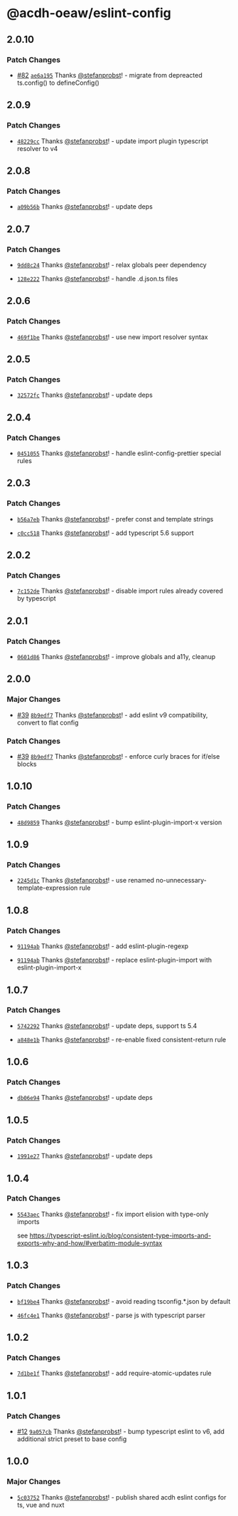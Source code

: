 # @acdh-oeaw/eslint-config

## 2.0.10

### Patch Changes

- [#82](https://github.com/acdh-oeaw/eslint-config/pull/82)
  [`ae6a195`](https://github.com/acdh-oeaw/eslint-config/commit/ae6a1955372b952499562824d7b24e79bca6f8a9)
  Thanks [@stefanprobst](https://github.com/stefanprobst)! - migrate from depreacted ts.config() to
  defineConfig()

## 2.0.9

### Patch Changes

- [`48229cc`](https://github.com/acdh-oeaw/eslint-config/commit/48229cca45e00debd83378ffab2b7ae1732c3d52)
  Thanks [@stefanprobst](https://github.com/stefanprobst)! - update import plugin typescript
  resolver to v4

## 2.0.8

### Patch Changes

- [`a09b56b`](https://github.com/acdh-oeaw/eslint-config/commit/a09b56b11c63426a60a8e9ffa0111f99e907b2b4)
  Thanks [@stefanprobst](https://github.com/stefanprobst)! - update deps

## 2.0.7

### Patch Changes

- [`9dd8c24`](https://github.com/acdh-oeaw/eslint-config/commit/9dd8c241653cba79b36331e1618e9ab44d209af1)
  Thanks [@stefanprobst](https://github.com/stefanprobst)! - relax globals peer dependency

- [`128e222`](https://github.com/acdh-oeaw/eslint-config/commit/128e222c54aa039a439a8a87b316c61cd627afe2)
  Thanks [@stefanprobst](https://github.com/stefanprobst)! - handle .d.json.ts files

## 2.0.6

### Patch Changes

- [`469f1be`](https://github.com/acdh-oeaw/eslint-config/commit/469f1be04162a4eaa633499b06b97dfeea9a2d7e)
  Thanks [@stefanprobst](https://github.com/stefanprobst)! - use new import resolver syntax

## 2.0.5

### Patch Changes

- [`32572fc`](https://github.com/acdh-oeaw/eslint-config/commit/32572fc66f4f81a93869ea556c8e4020424ea632)
  Thanks [@stefanprobst](https://github.com/stefanprobst)! - update deps

## 2.0.4

### Patch Changes

- [`0451055`](https://github.com/acdh-oeaw/eslint-config/commit/0451055b11dbee4b47290b1becec0dd66965ab41)
  Thanks [@stefanprobst](https://github.com/stefanprobst)! - handle eslint-config-prettier special
  rules

## 2.0.3

### Patch Changes

- [`b56a7eb`](https://github.com/acdh-oeaw/eslint-config/commit/b56a7ebffcdc1150604206a38df5a8523f4aeb55)
  Thanks [@stefanprobst](https://github.com/stefanprobst)! - prefer const and template strings

- [`c0cc518`](https://github.com/acdh-oeaw/eslint-config/commit/c0cc518db21a55034d7d3fef099b6c90bf7bdb56)
  Thanks [@stefanprobst](https://github.com/stefanprobst)! - add typescript 5.6 support

## 2.0.2

### Patch Changes

- [`7c152de`](https://github.com/acdh-oeaw/eslint-config/commit/7c152dea7b126866be8262f5e68d0ff7acc1af4f)
  Thanks [@stefanprobst](https://github.com/stefanprobst)! - disable import rules already covered by
  typescript

## 2.0.1

### Patch Changes

- [`0601d86`](https://github.com/acdh-oeaw/eslint-config/commit/0601d86d84cdb79322494f8a75c6627ab0cff01d)
  Thanks [@stefanprobst](https://github.com/stefanprobst)! - improve globals and a11y, cleanup

## 2.0.0

### Major Changes

- [#39](https://github.com/acdh-oeaw/eslint-config/pull/39)
  [`8b9edf7`](https://github.com/acdh-oeaw/eslint-config/commit/8b9edf7a5e53f104b7693a990984c2925c57c579)
  Thanks [@stefanprobst](https://github.com/stefanprobst)! - add eslint v9 compatibility, convert to
  flat config

### Patch Changes

- [#39](https://github.com/acdh-oeaw/eslint-config/pull/39)
  [`8b9edf7`](https://github.com/acdh-oeaw/eslint-config/commit/8b9edf7a5e53f104b7693a990984c2925c57c579)
  Thanks [@stefanprobst](https://github.com/stefanprobst)! - enforce curly braces for if/else blocks

## 1.0.10

### Patch Changes

- [`48d9859`](https://github.com/acdh-oeaw/eslint-config/commit/48d98594365bec4861956a1ef5283c33692de7d2)
  Thanks [@stefanprobst](https://github.com/stefanprobst)! - bump eslint-plugin-import-x version

## 1.0.9

### Patch Changes

- [`2245d1c`](https://github.com/acdh-oeaw/eslint-config/commit/2245d1c27c24fd071041ef068425b1714d017346)
  Thanks [@stefanprobst](https://github.com/stefanprobst)! - use renamed
  no-unnecessary-template-expression rule

## 1.0.8

### Patch Changes

- [`91194ab`](https://github.com/acdh-oeaw/eslint-config/commit/91194abcecff47fe416027434b5e26f2f81fda87)
  Thanks [@stefanprobst](https://github.com/stefanprobst)! - add eslint-plugin-regexp

- [`91194ab`](https://github.com/acdh-oeaw/eslint-config/commit/91194abcecff47fe416027434b5e26f2f81fda87)
  Thanks [@stefanprobst](https://github.com/stefanprobst)! - replace eslint-plugin-import with
  eslint-plugin-import-x

## 1.0.7

### Patch Changes

- [`5742292`](https://github.com/acdh-oeaw/eslint-config/commit/5742292d1ca84dd7210da21c316d2cb03507734f)
  Thanks [@stefanprobst](https://github.com/stefanprobst)! - update deps, support ts 5.4

- [`a848e1b`](https://github.com/acdh-oeaw/eslint-config/commit/a848e1bba11ee84dd41c850d080c05036335a961)
  Thanks [@stefanprobst](https://github.com/stefanprobst)! - re-enable fixed consistent-return rule

## 1.0.6

### Patch Changes

- [`db06e94`](https://github.com/acdh-oeaw/eslint-config/commit/db06e94aa7e6b715151f3c12edd51cec0d2f9a8a)
  Thanks [@stefanprobst](https://github.com/stefanprobst)! - update deps

## 1.0.5

### Patch Changes

- [`1991e27`](https://github.com/acdh-oeaw/eslint-config/commit/1991e27f0d67a9ffac2bc55605e7dd648fb082e9)
  Thanks [@stefanprobst](https://github.com/stefanprobst)! - update deps

## 1.0.4

### Patch Changes

- [`5543aec`](https://github.com/acdh-oeaw/eslint-config/commit/5543aecfdd9f91f5024e8242a0aadacce24ef1a7)
  Thanks [@stefanprobst](https://github.com/stefanprobst)! - fix import elision with type-only
  imports

  see
  https://typescript-eslint.io/blog/consistent-type-imports-and-exports-why-and-how/#verbatim-module-syntax

## 1.0.3

### Patch Changes

- [`bf19be4`](https://github.com/acdh-oeaw/eslint-config/commit/bf19be4cce7fc7d3ca96c91afd8b0bff0fb431b5)
  Thanks [@stefanprobst](https://github.com/stefanprobst)! - avoid reading tsconfig.\*.json by
  default

- [`46fc4e1`](https://github.com/acdh-oeaw/eslint-config/commit/46fc4e1c81947d81986390cd0285600665df0c01)
  Thanks [@stefanprobst](https://github.com/stefanprobst)! - parse js with typescript parser

## 1.0.2

### Patch Changes

- [`7d1be1f`](https://github.com/acdh-oeaw/eslint-config/commit/7d1be1f933410921fb64332dd6ccdff915713b32)
  Thanks [@stefanprobst](https://github.com/stefanprobst)! - add require-atomic-updates rule

## 1.0.1

### Patch Changes

- [#12](https://github.com/acdh-oeaw/eslint-config/pull/12)
  [`9a057cb`](https://github.com/acdh-oeaw/eslint-config/commit/9a057cb7f6e2ed5a010a56dd7386e474de1ccf5f)
  Thanks [@stefanprobst](https://github.com/stefanprobst)! - bump typescript eslint to v6, add
  additional strict preset to base config

## 1.0.0

### Major Changes

- [`5c03752`](https://github.com/acdh-oeaw/eslint-config/commit/5c037528e150bae676bfab5ea00403f0f705546d)
  Thanks [@stefanprobst](https://github.com/stefanprobst)! - publish shared acdh eslint configs for
  ts, vue and nuxt
